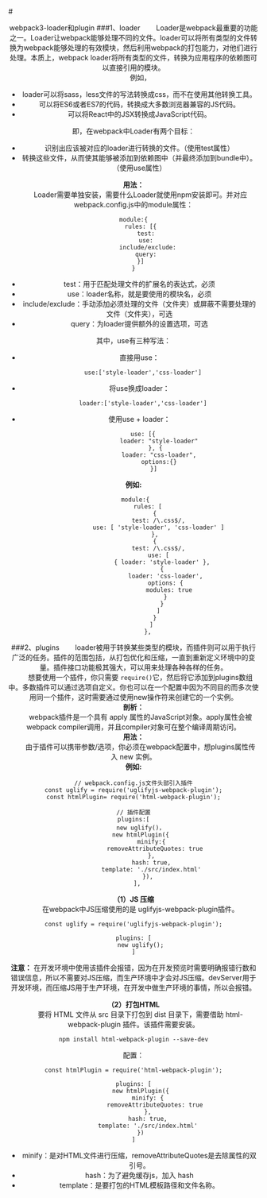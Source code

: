 #<center>webpack3-loader和plugin
###1、loader
&emsp;&emsp;Loader是webpack最重要的功能之一。Loader让webpack能够处理不同的文件。loader可以将所有类型的文件转换为webpack能够处理的有效模块，然后利用webpack的打包能力，对他们进行处理。本质上，webpack loader将所有类型的文件，转换为应用程序的依赖图可以直接引用的模块。             
&emsp;&emsp;例如，

- loader可以将sass，less文件的写法转换成css，而不在使用其他转换工具。
- 可以将ES6或者ES7的代码，转换成大多数浏览器兼容的JS代码。
- 可以将React中的JSX转换成JavaScript代码。

即，在webpack中Loader有两个目标：

- 识别出应该被对应的loader进行转换的文件。（使用test属性）
- 转换这些文件，从而使其能够被添加到依赖图中（并最终添加到bundle中）。（使用use属性）

<b>用法：</b>   
&emsp;&emsp;Loader需要单独安装，需要什么Loader就使用npm安装即可。并对应webpack.config.js中的module属性：

	module:{
		rules: [{
			test: 
			use: 
			include/exclude:
			query: 
		}]
	}

- test：用于匹配处理文件的扩展名的表达式，必须
- use：loader名称，就是要使用的模块名，必须
- include/exclude：手动添加必须处理的文件（文件夹）或屏蔽不需要处理的文件（文件夹），可选
- query：为loader提供额外的设置选项，可选

其中，use有三种写法：

- 直接用use：

		use:['style-loader','css-loader']
- 将use换成loader： 

		loader:['style-loader','css-loader']
- 使用use + loader：

		use: [{
                 loader: "style-loader"
               }, {
                 loader: "css-loader",
				 options:{}
              }]

<b>例如:</b>

	 module:{
	        rules: [
	            {
	              test: /\.css$/,
	              use: [ 'style-loader', 'css-loader' ]
	            },
				{
			      test: /\.css$/,
			      use: [
			        { loader: 'style-loader' },
			        {
			          loader: 'css-loader',
			          options: {
			            modules: true
			          }
			        }
			      ]
			    }
	          ]
		    },
###2、plugins
&emsp;&emsp;loader被用于转换某些类型的模块，而插件则可以用于执行广泛的任务。插件的范围包括，从打包优化和压缩，一直到重新定义环境中的变量。插件接口功能极其强大，可以用来处理各种各样的任务。         
&emsp;&emsp;想要使用一个插件，你只需要 `require()`它，然后将它添加到plugins数组中。多数插件可以通过选项自定义。你也可以在一个配置中因为不同目的而多次使用同一个插件，这时需要通过使用new操作符来创建它的一个实例。     
<b>剖析：</b>       
&emsp;&emsp;webpack插件是一个具有 apply 属性的JavaScript对象。apply属性会被webpack compiler调用，并且compiler对象可在整个编译周期访问。       
<b>用法：</b>        
&emsp;&emsp;由于插件可以携带参数/选项，你必须在webpack配置中，想plugins属性传入 new 实例。         
<b>例如:</b>       

	// webpack.config.js文件头部引入插件
	const uglify = require('uglifyjs-webpack-plugin');
	const htmlPlugin= require('html-webpack-plugin');
	
	// 插件配置
	plugins:[
	    new uglify()，
		new htmlPlugin({
		      minify:{
		        removeAttributeQuotes: true
		      },
		      hash: true,
		      template: './src/index.html'
		    }),
	  ],

<b>（1）JS 压缩</b>        
&emsp;&emsp;在webpack中JS压缩使用的是 uglifyjs-webpack-plugin插件。

	const uglify = require('uglifyjs-webpack-plugin');
	
	plugins: [
		new uglify();
	]
 <b>注意：</b> 在开发环境中使用该插件会报错，因为在开发预览时需要明确报错行数和错误信息，所以不需要对JS压缩，而生产环境中才会对JS压缩。devServer用于开发环境，而压缩JS用于生产环境，在开发中做生产环境的事情，所以会报错。

<b>（2）打包HTML</b>       
&emsp;&emsp;要将 HTML 文件从 src 目录下打包到 dist 目录下，需要借助 html-webpack-plugin 插件。该插件需要安装。

	npm install html-webpack-plugin --save-dev

配置：

	const htmlPlugin = require('html-webpack-plugin');
	
	plugins: [
		new htmlPlugin({
			minify: {
				removeAttributeQuotes: true
			},
			hash: true,
			template: './src/index.html'
		})
	]

 - minify：是对HTML文件进行压缩，removeAttributeQuotes是去除属性的双引号。
 - hash：为了避免缓存js，加入 hash
 - template：是要打包的HTML模板路径和文件名称。